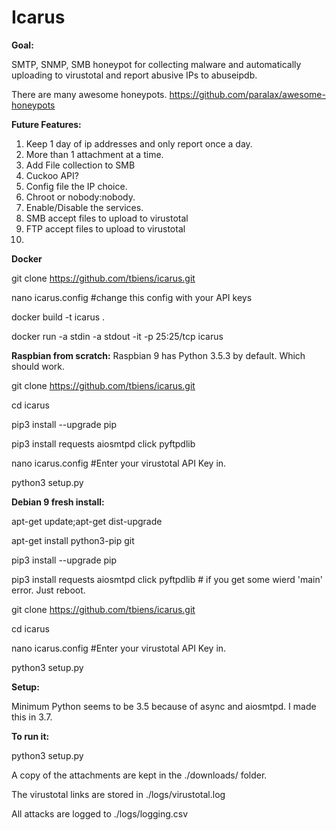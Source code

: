 # Icarus
**Goal:**

SMTP, SNMP, SMB honeypot for collecting malware and automatically uploading to virustotal and report abusive IPs to abuseipdb. 

There are many awesome honeypots. https://github.com/paralax/awesome-honeypots

**Future Features:**

1. Keep 1 day of ip addresses and only report once a day.
2. More than 1 attachment at a time.
3. Add File collection to SMB
4. Cuckoo API?
5. Config file the IP choice.
6. Chroot or nobody:nobody. 
7. Enable/Disable the services.
8. SMB accept files to upload to virustotal
9. FTP accept files to upload to virustotal
10.

**Docker**

git clone https://github.com/tbiens/icarus.git

nano icarus.config #change this config with your API keys

docker build -t icarus .

docker run -a stdin -a stdout -it -p 25:25/tcp icarus  
 

**Raspbian from scratch:**
Raspbian 9 has Python 3.5.3 by default. Which should work.

git clone https://github.com/tbiens/icarus.git

cd icarus

pip3 install --upgrade pip

pip3 install requests aiosmtpd click pyftpdlib

nano icarus.config  #Enter your virustotal API Key in.

python3 setup.py

**Debian 9 fresh install:**

apt-get update;apt-get dist-upgrade

apt-get install python3-pip git

pip3 install --upgrade pip

pip3 install requests aiosmtpd click pyftpdlib # if you get some wierd 'main' error. Just reboot.

git clone https://github.com/tbiens/icarus.git

cd icarus

nano icarus.config  #Enter your virustotal API Key in.

python3 setup.py


**Setup:**

Minimum Python seems to be 3.5 because of async and aiosmtpd. I made this in 3.7. 

**To run it:**

python3 setup.py

A copy of the attachments are kept in the ./downloads/ folder.

The virustotal links are stored in ./logs/virustotal.log

All attacks are logged to ./logs/logging.csv